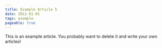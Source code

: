 ```yaml
---
title: Example Article 5
date: 2012-01-01
tags: example
pageable: true
---
```


This is an example article. You probably want to delete it and write your own articles!
